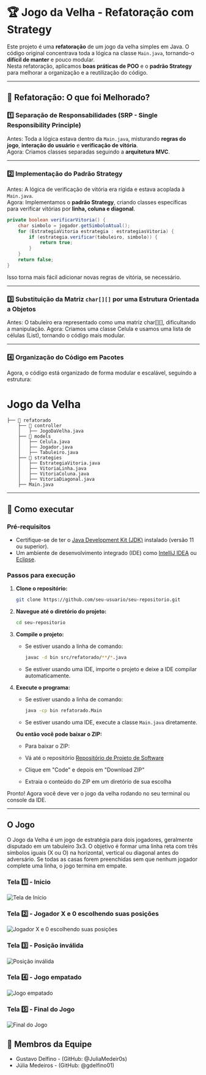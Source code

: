 # 🏆 Jogo da Velha - Refatoração com Strategy
Este projeto é uma **refatoração** de um jogo da velha simples em Java. O código original concentrava toda a lógica na classe `Main.java`, tornando-o **difícil de manter** e pouco modular.  
Nesta refatoração, aplicamos **boas práticas de POO** e o **padrão Strategy** para melhorar a organização e a reutilização do código.

---

## 📌 Refatoração: O que foi Melhorado?
### **1️⃣ Separação de Responsabilidades (SRP - Single Responsibility Principle)**
Antes: Toda a lógica estava dentro da `Main.java`, misturando **regras do jogo**, **interação do usuário** e **verificação de vitória**.  
Agora: Criamos classes separadas seguindo a **arquitetura MVC**.

---

### **2️⃣ Implementação do Padrão Strategy**
Antes: A lógica de verificação de vitória era rígida e estava acoplada à `Main.java`.  
Agora: Implementamos o **padrão Strategy**, criando classes específicas para verificar vitórias por **linha, coluna e diagonal**.

```java
private boolean verificarVitoria() {
    char simbolo = jogador.getSimboloAtual();
    for (EstrategiaVitoria estrategia : estrategiasVitoria) {
        if (estrategia.verificar(tabuleiro, simbolo)) {
            return true;
        }
    }
    return false;
}
```
Isso torna mais fácil adicionar novas regras de vitória, se necessário.

---

### **3️⃣ Substituição da Matriz `char[][]` por uma Estrutura Orientada a Objetos**
Antes: O tabuleiro era representado como uma matriz char[][], dificultando a manipulação.
Agora: Criamos uma classe Celula e usamos uma lista de células (List<Celula>), tornando o código mais modular.

---

### **4️⃣ Organização do Código em Pacotes**
Agora, o código está organizado de forma modular e escalável, seguindo a estrutura:

# Jogo da Velha
    ├── 📂 refatorado 
        ├── 📂 controller
        │   ├── JogoDaVelha.java
        ├── 📂 models 
        │   ├── Celula.java 
        │   ├── Jogador.java
        │   ├── Tabuleiro.java
        ├── 📂 strategies 
        │   ├── EstrategiaVitoria.java
        │   ├── VitoriaLinha.java
        │   ├── VitoriaColuna.java
        │   ├── VitoriaDiagonal.java
        ├── Main.java

---

## 🚀 Como executar

### Pré-requisitos
- Certifique-se de ter o [Java Development Kit (JDK)](https://www.oracle.com/java/technologies/javase-jdk11-downloads.html) instalado (versão 11 ou superior).
- Um ambiente de desenvolvimento integrado (IDE) como [IntelliJ IDEA](https://www.jetbrains.com/idea/download/) ou [Eclipse](https://www.eclipse.org/downloads/).

### Passos para execução

1. **Clone o repositório:**
   ```bash
   git clone https://github.com/seu-usuario/seu-repositorio.git
   ```
2. **Navegue até o diretório do projeto:**
   ```bash
   cd seu-repositorio
   ```
3. **Compile o projeto:**
   - Se estiver usando a linha de comando:
     ```bash
     javac -d bin src/refatorado/**/*.java
     ```
   - Se estiver usando uma IDE, importe o projeto e deixe a IDE compilar automaticamente.

4. **Execute o programa:**
   - Se estiver usando a linha de comando:
     ```bash
     java -cp bin refatorado.Main
     ```
   - Se estiver usando uma IDE, execute a classe `Main.java` diretamente.

    **Ou então você pode baixar o ZIP:**

    - Para baixar o ZIP:

     - Vá até o repositório [Repositório de Projeto de Software](https://github.com/JuliaMedeir0s/Projeto-de-Software)
     - Clique em "Code" e depois em "Download ZIP"
     - Extraia o conteúdo do ZIP em um diretório de sua escolha

Pronto! Agora você deve ver o jogo da velha rodando no seu terminal ou console da IDE.

---

## O Jogo

O Jogo da Velha é um jogo de estratégia para dois jogadores, geralmente disputado em um tabuleiro 3x3. O objetivo é formar uma linha reta com três símbolos iguais (X ou O) na horizontal, vertical ou diagonal antes do adversário. Se todas as casas forem preenchidas sem que nenhum jogador complete uma linha, o jogo termina em empate.

### Tela 1️⃣ - Inicio

![Tela de Início](./images/Image1.png) 


### Tela 2️⃣ - Jogador X e 0 escolhendo suas posições

![Jogador X e 0 escolhendo suas posições](./images/Image2.png) 


### Tela 3️⃣ - Posição inválida

![Posição inválida](./images/Image3.png)


### Tela 4️⃣ - Jogo empatado

![Jogo empatado](./images/Image5.png)


### Tela 5️⃣ - Final do Jogo

![Final do Jogo](./images/Image4.png)


## 👥 Membros da Equipe
- Gustavo Delfino - (GitHub: @JuliaMedeir0s)
- Júlia Medeiros - (GitHub: @gdelfino01)
